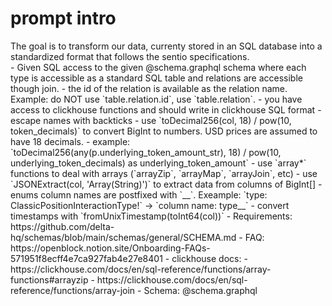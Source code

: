 
# prompt intro


<context>
  <summary>
    The goal is to transform our data, currenty stored in an SQL database into a standardized format that follows the sentio specifications.
  </summary>
  <availableTools>
    - Given SQL access to the given @schema.graphql schema where each type is accessible as a standard SQL table and relations are accessible though join.
    - the id of the relation is available as the relation name. Example: do NOT use `table.relation.id`, use `table.relation`.
    - you have access to clickhouse functions and should write in clickhouse SQL format
    - escape names with backticks
    - use `toDecimal256(col, 18) / pow(10, token_decimals)` to convert BigInt to numbers. USD prices are assumed to have 18 decimals.
    - example: `toDecimal256(any(p.underlying_token_amount_str), 18) / pow(10, underlying_token_decimals) as underlying_token_amount`
    - use `array*` functions to deal with arrays (`arrayZip`, `arrayMap`, `arrayJoin`, etc)
    - use `JSONExtract(col, 'Array(String)')` to extract data from columns of BigInt[]
    - enums column names are postfixed with `__`. Exeample: `type: ClassicPositionInteractionType!` -> `column name: type__`
    - convert timestamps with `fromUnixTimestamp(toInt64(col))`
  </availableTools>

  <resources>
    - Requirements: https://github.com/delta-hq/schemas/blob/main/schemas/general/SCHEMA.md
    - FAQ: https://openblock.notion.site/Onboarding-FAQs-571951f8ecff4e7ca927fab4e27e8401
    - clickhouse docs:
      - https://clickhouse.com/docs/en/sql-reference/functions/array-functions#arrayzip
      - https://clickhouse.com/docs/en/sql-reference/functions/array-join
    - Schema: @schema.graphql
  </resources>
</context>

